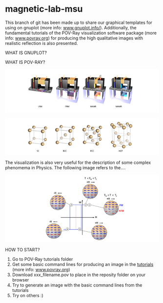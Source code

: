 # magnetic-lab-msu
This branch of git has been made up to share our graphical templates for using on gnuplot (more info: www.gnuplot.info/).
Additionally, the fundamental tutorials of the POV-Ray visualization software package (more info: www.povray.org) for producing the high qualitative images with realistic reflection is also presented.




WHAT IS GNUPLOT?





WHAT IS POV-RAY?

![hdd](https://github.com/MAGNETISM-MSU/magnetic-lab-msu/blob/master/Image%20library/hdd_crop.png)


        
      




![structure](https://github.com/MAGNETISM-MSU/magnetic-lab-msu/blob/master/Image%20library/structure_crop.png)




The visualization is also very useful for the description of some complex phenomema in Physics. The following image refers to the....

![EB](https://github.com/MAGNETISM-MSU/magnetic-lab-msu/blob/master/Image%20library/EB_crop.png)


HOW TO START?

1. Go to POV-Ray tutorials folder
2. Get some basic command lines for producing an image in the [tutorials](https://github.com/MAGNETISM-MSU/magnetic-lab-msu/blob/master/POV-Ray%20Tutorials/000_About%20POV-Ray.pdf) (more info: www.povray.org)
3. Download xxx_filename.pov to place in the reposity folder on your browser
4. Try to generate an image with the basic command lines from the tutorials
5. Try on others :)




